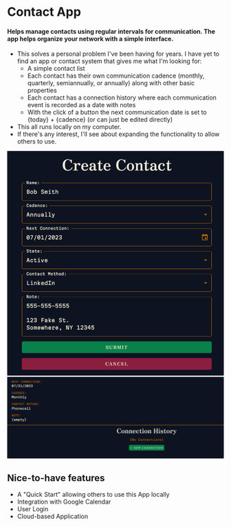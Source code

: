 # Contact App

#### Helps manage contacts using regular intervals for communication. The app helps organize your network with a simple interface.

- This solves a personal problem I've been having for years. I have yet to find an app or contact system that gives me what I'm looking for:
  - A simple contact list
  - Each contact has their own communication cadence (monthly, quarterly, semiannually, or annually) along with other basic properties
  - Each contact has a connection history where each communication event is recorded as a date with notes
  - With the click of a button the next communication date is set to {today} + {cadence} (or can just be edited directly)
- This all runs locally on my computer.
- If there's any interest, I'll see about expanding the functionality to allow others to use.

<img src='assets/Screenshot%202023-07-01%20060103.png'>
<img src='assets/Screenshot%202023-07-01%20060147.png'>

## Nice-to-have features

- A "Quick Start" allowing others to use this App locally
- Integration with Google Calendar
- User Login
- Cloud-based Application
